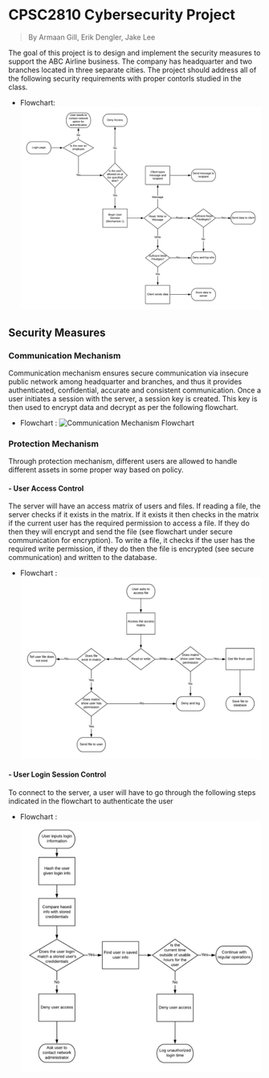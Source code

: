# CPSC2810 Cybersecurity Project
>By Armaan Gill, Erik Dengler, Jake Lee

The goal of this project is to design and implement the security measures to support
the ABC Airline business. The company has headquarter and two branches located in three
separate cities. The project should address all of the following security requirements with
proper contorls studied in the class.

* Flowchart:
![Program Flowchart](/flowcharts/NetworkSecurity.png)


## Security Measures

### Communication Mechanism

Communication mechanism ensures secure communication via insecure public network among headquarter
and branches, and thus it provides authenticated, confidential, accurate and consistent communication.
Once a user initiates a session with the server, a session key is created. This key is then used to encrypt data and decrypt as per the following flowchart.
* Flowchart :
![Communication Mechanism Flowchart](/flowcharts/CommMechFlowchart.png)


### Protection Mechanism

Through protection mechanism, different users are allowed to handle different assets in some proper way based on policy.


#### - User Access Control 
The server will have an access matrix of users and files. If reading a file, the server checks if it exists in the matrix. If it exists it then checks in the matrix if the current user has the required permission to access a file. If they do then they will encrypt and send the file (see flowchart under secure communication for encryption). To write a file, it checks if the user has the required write permission, if they do then the file is encrypted (see secure communication) and written to the database.
  - Flowchart : 
![Asset Protection Flowchart](/flowcharts/Asset&#32;protection.png)

#### - User Login Session Control 
To connect to the server, a user will have to go through the following steps indicated in the flowchart
to authenticate the user
  - Flowchart :
![Initial login Flowchart](/flowcharts/Initial&#32;login.png)





